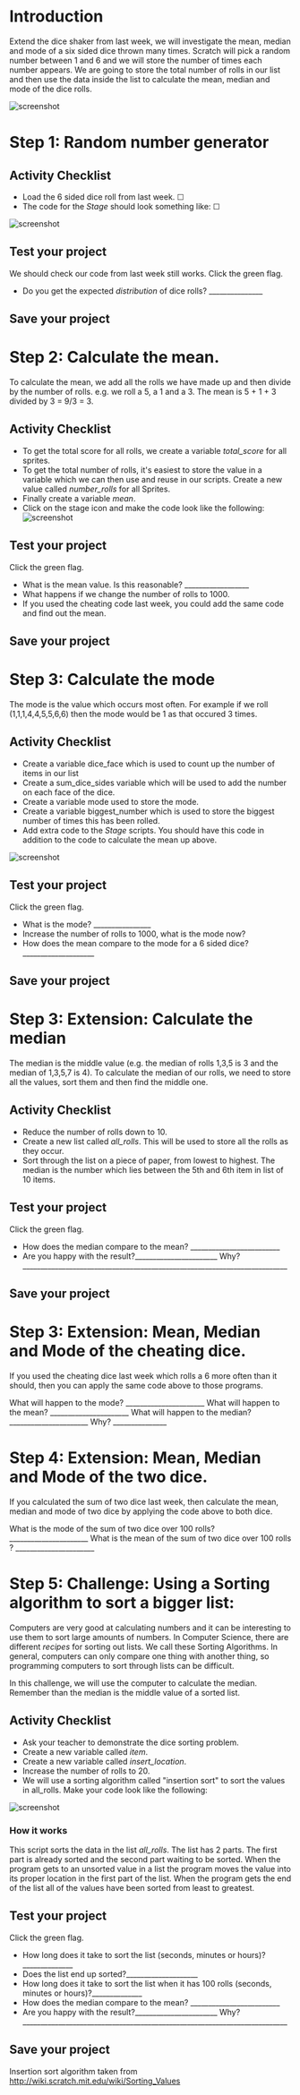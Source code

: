 # Introduction

Extend the dice shaker from last week, we will investigate the mean, median and mode of a six sided dice thrown many times. Scratch will pick a random number between 1 and 6 and we will store the number of times each number appears. We are going to store the total number of rolls  in our list and then use the data inside the list to calculate the mean, median and mode of the dice rolls.


![screenshot](images/stage_6_sided_dice.gif)

# Step 1: Random number generator

## Activity Checklist

+ Load the 6 sided dice roll from last week. ☐
+ The code for the *Stage* should look something like: ☐

![screenshot](images/8.gif)

## Test your project

We should check our code from last week still works. Click the green flag.

+ Do you get the expected *distribution* of dice rolls? _______________

## Save your project

# Step 2: Calculate the mean.

To calculate the mean,  we add all the rolls we have made up and then divide by the number of rolls. e.g. we roll a 5, a 1 and a 3. The mean is 5 + 1 + 3 divided by 3 = 9/3 =  3.

## Activity Checklist

+ To get the total score for all rolls, we create a variable *total_score* for all sprites. 
+ To get the total number of rolls, it's easiest to store the value in a variable which we can then use and reuse in our scripts. Create a new value called *number_rolls* for all Sprites.
+ Finally create a variable *mean*.
+ Click on the stage icon and make the code look like the following:
![screenshot](images/mean.gif)


## Test your project

Click the green flag.

+ What is the mean value. Is this reasonable? __________________
+ What happens if we change the number of rolls to 1000.
+ If you used the cheating code last week, you could add the same code and find out the mean.

## Save your project

# Step 3: Calculate the mode

The mode is the value which occurs most often. For example if we roll (1,1,1,4,4,5,5,6,6) then the mode would be 1 as that occured 3 times.

## Activity Checklist

+ Create a variable dice_face which is used to count up the number of items in our list
+ Create a sum_dice_sides variable which will be used to add the number on each face of the dice.
+ Create a variable mode used to store the mode.
+ Create a variable biggest_number which is used to store the biggest number of times this has been rolled.
+ Add extra code to the *Stage* scripts. You should have this code in addition to the code to calculate the mean up above.

![screenshot](images/just_mode_mean.gif)

## Test your project

Click the green flag.
+ What is the mode? ________________
+ Increase the number of rolls to 1000, what is the mode now?
+ How does the mean compare to the mode for a 6 sided dice? ____________________

## Save your project

# Step 3: Extension: Calculate the median

The median is the middle value (e.g. the median of rolls 1,3,5 is 3 and the median of 1,3,5,7 is 4). To calculate the median of our rolls, we need to store all the values, sort them and then find the middle one.


## Activity Checklist

+ Reduce the number of rolls down to 10.
+ Create a new list called *all_rolls*. This will be used to store all the rolls as they occur.
+ Sort through the list on a piece of paper, from lowest to highest. The median is the number which lies between the 5th and 6th item in list of 10 items.


## Test your project

Click the green flag.

+ How does the median compare to the mean? _________________________
+ Are you happy with the result?_______________________ Why?__________________________________________________________________________

## Save your project


# Step 3: Extension: Mean, Median and Mode of the cheating dice.

If you used the cheating dice last week which rolls a 6 more often than it should, then you can apply the same code above to those programs.

What will happen to the mode? ______________________
What will happen to the mean? ______________________
What will happen to the median? ______________________ Why?  _______________



# Step 4: Extension: Mean, Median and Mode of the two dice.

If you calculated the sum of two dice last week, then calculate the mean, median and mode of two dice by applying the code above to both dice.

What is the mode of the sum of two dice over 100 rolls? ______________________
What is the mean of the sum of two dice over 100 rolls ? ______________________


# Step 5: Challenge: Using a Sorting algorithm to sort a bigger list:

Computers are very good at calculating numbers and it can be interesting to use them to sort large amounts of numbers. In Computer Science, there are different *recipes* for sorting out lists. We call these Sorting Algorithms. In general, computers can only compare one thing with another thing, so programming computers to sort through lists can be difficult.

In this challenge, we will use the computer to calculate the median. Remember than the median is the middle value of a sorted list. 

## Activity Checklist

+ Ask your teacher to demonstrate the dice sorting problem.
+ Create a new variable called *item*.
+ Create a new variable called *insert_location*.
+ Increase the number of rolls to 20.
+ We will use a sorting algorithm called "insertion sort" to sort the values in all_rolls. Make your code look like the following:

![screenshot](images/mean_median_mode.gif)

### How it works
This script sorts the data in the list *all_rolls*.
The list has 2 parts.
The first part is already sorted and the second part waiting to be sorted.
When the program gets to an unsorted value in a list the program moves the value into its proper location in the first part of the list.
When the program gets the end of the list all of the values have been sorted from least to greatest.

## Test your project

Click the green flag.

+ How long does it take to sort the list (seconds, minutes or hours)?______________
+ Does the list end up sorted?____________________
+ How long does it take to sort the list when it has 100 rolls (seconds, minutes or hours)?______________
+ How does the median compare to the mean? _________________________
+ Are you happy with the result?_______________________ Why?__________________________________________________________________________

## Save your project


Insertion sort algorithm taken from http://wiki.scratch.mit.edu/wiki/Sorting_Values
